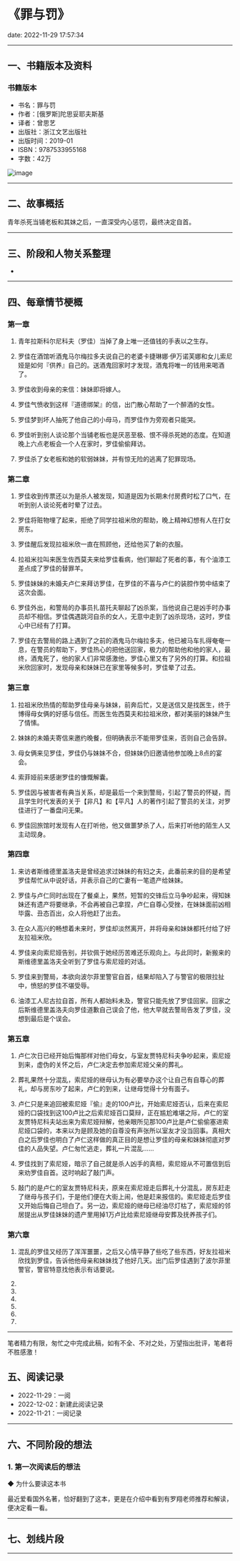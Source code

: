 # 《罪与罚》
date: 2022-11-29 17:57:34

---


## 一、书籍版本及资料

### 书籍版本

- 书名：罪与罚
- 作者：[俄罗斯]陀思妥耶夫斯基
- 译者：曾思艺
- 出版社：浙江文艺出版社
- 出版时间：2019-01
- ISBN：9787533955168
- 字数：42万

![image](https://s1.ax1x.com/2022/12/07/zchBOx.png)

---

## 二、故事概括

青年杀死当铺老板和其妹之后，一直深受内心惩罚，最终决定自首。

---

## 三、阶段和人物关系整理

-


---

## 四、每章情节梗概

### 第一章

1. 青年拉斯科尔尼科夫（罗佳）当掉了身上唯一还值钱的手表以之生存。

2. 罗佳在酒馆听酒鬼马尔梅拉多夫说自己的老婆卡捷琳娜·伊万诺芙娜和女儿索尼娅是如何『供养』自己的。送酒鬼回家时才发现，酒鬼将唯一的钱用来喝酒了。

3. 罗佳收到母亲的来信：妹妹即将嫁人。

4. 罗佳气愤收到这样『道德绑架』的信，出门散心帮助了一个醉酒的女性。

5. 罗佳梦到坏人抽死了他自己的小母马，而罗佳作为旁观者只能哭。

6. 罗佳听到别人谈论那个当铺老板也是厌恶至极、恨不得杀死她的态度。在知道晚上六点老板会一个人在家时，罗佳偷偷拜访。

7. 罗佳杀了女老板和她的软弱妹妹，并有惊无险的逃离了犯罪现场。

### 第二章

1. 罗佳收到传票还以为是杀人被发现，知道是因为长期未付房费时松了口气，在听到别人谈论死者时晕了过去。

2. 罗佳将赃物埋了起来，拒绝了同学拉祖米欣的帮助，晚上精神幻想有人在打女房东。

3. 罗佳醒后发现拉祖米欣一直在照顾他，还给他买了新的衣服。

4. 拉祖米拉叫来医生佐西莫夫来给罗佳看病，他们聊起了死者的事，有个油漆工差点成了罗佳的替罪羊。

5. 罗佳妹妹的未婚夫卢仁来拜访罗佳，在罗佳的不喜与卢仁的装腔作势中结束了这次会面。

6. 罗佳外出，和警局的办事员扎苗托夫聊起了凶杀案，当他说自己是凶手时办事员却不相信。罗佳偶遇跳河自杀的女人，无意中走到了凶杀现场，这时，罗佳心中已经有了打算。

7. 罗佳在去警局的路上遇到了之前的酒鬼马尔梅拉多夫，他已被马车扎得奄奄一息，在警员的帮助下，罗佳热心的把他送回家，极力的帮助他和他的家人，最终，酒鬼死了，他的家人们非常感激他，罗佳心里又有了另外的打算。和拉祖米欣回家时，发现母亲和妹妹已在家里等候多时，罗佳晕了过去。
### 第三章

1. 拉祖米欣热情的帮助罗佳母亲与妹妹，前奔后忙，又是送信又是找医生，终于博得母女俩的好感与信任。而医生佐西莫夫和拉祖米欣，都对美丽的妹妹产生了情愫。

2. 妹妹的未婚夫寄信来邀约晚餐，但明确表示不能带罗佳来，否则自己会告辞。

3. 母女俩来见罗佳，罗佳仍与妹妹不合，但妹妹仍旧邀请他参加晚上8点的宴会。

4. 索菲娅前来感谢罗佳的慷慨解囊。

5. 罗佳因与被害者有典当关系，却是最后一个来到警局，引起了警员的怀疑，而且学生时代发表的关于【非凡】和【平凡】人的著作引起了警员的关注，对罗佳进行了一番盘问无果。

6. 罗佳回旅馆时发现有人在打听他，他又做噩梦杀了人，后来打听他的陌生人又主动现身。


### 第四章
1. 来访者斯维德里盖洛夫是曾经追求过妹妹的有妇之夫，此番前来的目的是希望罗佳帮忙从中说好话，并表示自己的亡妻有一笔遗产给妹妹。

2. 罗佳与卢仁同时出现在了餐桌上，果然，短暂的交锋后立马争吵起来，得知妹妹还有遗产将要继承，不会再被自己拿捏，卢仁自尊心受挫，在妹妹面前凶相毕露、丑态百出，众人将他赶了出去。

3. 在众人高兴的畅想着未来时，罗佳却淡然离开，并将母亲和妹妹都托付给了好友拉祖米欣。

4. 罗佳来向索尼娅告别，并钦佩于她经历苦难还乐观向上。与此同时，新搬来的斯维德里盖洛夫全听到了罗佳与索尼娅的对话。

5. 罗佳来到警局，本欲向波尔菲里警官自首，结果却陷入了与警官的极限拉扯中，愤怒的罗佳不堪受辱。

6. 油漆工人尼古拉自首，所有人都始料未及，警官只能先放了罗佳回家。回家之后斯维德里盖洛夫向罗佳道歉自己误会了他，他大早就去警局告发了罗佳，没想到最后是个误会。

### 第五章
1. 卢仁次日已经开始后悔那样对他们母女，与室友贾特尼科夫争吵起来，索尼娅到来，虚伪的关怀之后，卢仁决定去参加索尼娅父亲的葬礼。

2. 葬礼果然十分混乱，索尼娅的继母认为有必要举办这个让自己有自尊心的葬礼，却与房东吵了起来，卢仁的到来，让继母觉得十分有面子。

3. 卢仁只是来追回被索尼娅『偷』走的100卢比，开始索尼娅否认，后来在索尼娅的口袋找到这100卢比之后索尼娅百口莫辩，正在尴尬难堪之际，卢仁的室友贾特尼科夫站出来为索尼娅辩解，他亲眼所见那100卢比是卢仁偷偷塞进索尼娅口袋的，本来以为是顾及她的自尊没有声张所以室友才没当回事。真相大白之后罗佳也明白了卢仁这样做的真正目的是想让罗佳的母亲和妹妹彻底对罗佳的人品失望。卢仁匆忙逃走，葬礼一片混乱……

4. 罗佳找到了索尼娅，暗示了自己就是杀人凶手的真相，索尼娅从不可置信到后来劝罗佳自首。这时响起了敲门声。

5. 敲门的是卢仁的室友贾特尼科夫，原来在索尼娅走后葬礼十分混乱，房东赶走了继母与孩子们，于是他们便在大街上闹，他是赶来报信的。索尼娅走后罗佳又开始后悔自己坦白了。另一边，索尼娅的继母已经油尽灯枯了，索尼娅的邻居提出从罗佳妹妹的遗产里用掉1万卢比给索尼娅继母安葬及抚养孩子们。


### 第六章

1. 混乱的罗佳又经历了浑浑噩噩，之后又心情平静了些吃了些东西，好友拉祖米欣找到罗佳，告诉他他母亲和妹妹找了他好几天。出门后罗佳遇到了波尔菲里警官，警官特意找他表示有话要说。

2. 

3. 
4. 
5. 
6. 
7. 
---

笔者精力有限，匆忙之中完成此稿，如有不全、不对之处，万望指出批评，笔者将不胜感激！


## 五、阅读记录

- 2022-11-29：一阅
- 2022-12-02：新建此阅读记录
- 2022-11-21：一阅记录

---


## 六、不同阶段的想法

### 1. 第一次阅读后的想法


◆  为什么要读这本书

最近爱看国外名著，恰好翻到了这本，更是在介绍中看到有罗翔老师推荐和解读，便决定看一看。



---

## 七、划线片段



---
